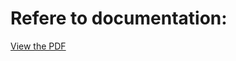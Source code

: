 # Refere to documentation:

[View the PDF](https://drive.google.com/file/d/1gRh-pOGc-uszRlNpsD0_x2uHuYQN9rTa/view?usp=sharing)
